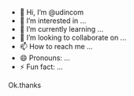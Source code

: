 - 👋 Hi, I’m @udincom
- 👀 I’m interested in ...
- 🌱 I’m currently learning ...
- 💞️ I’m looking to collaborate on ...
- 📫 How to reach me ...
- 😄 Pronouns: ...
- ⚡ Fun fact: ...

<!---
udincom/udincom is a ✨ special ✨ repository because its `README.md` (this file) appears on your GitHub profile.
You can click the Preview link to take a look at your changes.
--->
Ok.thanks
